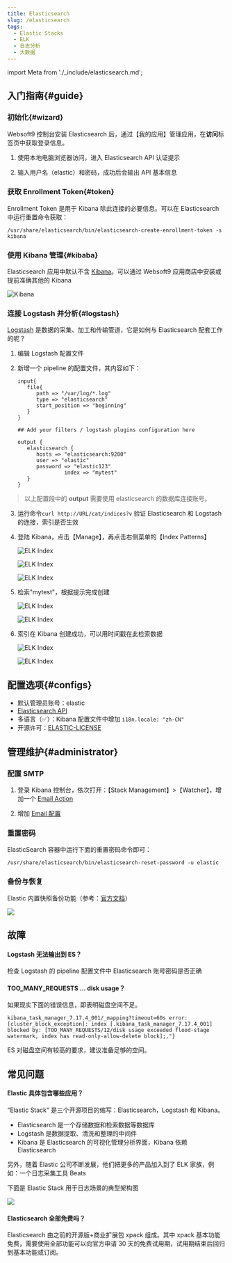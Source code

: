 ```yaml
---
title: Elasticsearch
slug: /elasticsearch
tags:
  - Elastic Stacks
  - ELK
  - 日志分析
  - 大数据
---
```


import Meta from './_include/elasticsearch.md';

<Meta name="meta" />

## 入门指南{#guide}

### 初始化{#wizard}

Websoft9 控制台安装 Elasticsearch 后，通过【我的应用】管理应用，在**访问**标签页中获取登录信息。  

1. 使用本地电脑浏览器访问，进入 Elasticsearch API 认证提示

2. 输入用户名（elastic）和密码，成功后会输出 API 基本信息

### 获取 Enrollment Token{#token}

Enrollment Token 是用于 Kibana 除此连接的必要信息。可以在 Elasticsearch 中运行重置命令获取：

```
/usr/share/elasticsearch/bin/elasticsearch-create-enrollment-token -s kibana
```

### 使用 Kibana 管理{#kibaba}

Elasticsearch 应用中默认不含 [Kibana](./kibana)。可以通过 Websoft9 应用商店中安装或提前准确其他的 Kibana  

![Kibana](https://libs.websoft9.com/Websoft9/DocsPicture/zh/kibana/kibana-gui-websoft9.png)

### 连接 Logstash 并分析{#logstash}

[Logstash](./logstash) 是数据的采集、加工和传输管道，它是如何与 Elasticsearch 配套工作的呢？

1. 编辑 Logstash 配置文件

2. 新增一个 pipeline 的配置文件，其内容如下：
   ```
   input{
      file{
         path => "/var/log/*.log"
         type => "elasticsearch"
         start_position => "beginning"
      }
   }

   ## Add your filters / logstash plugins configuration here

   output {
      elasticsearch {
         hosts => "elasticsearch:9200"
         user => "elastic"
         password => "elastic123"
                  index => "mytest"
      }
   }
   ```

  > 以上配置段中的 **output** 需要使用 elasticsearch 的数据库连接账号。

3. 运行命令`curl http://URL/cat/indices?v` 验证 Elasticsearch 和 Logstash 的连接，索引是否生效

4. 登陆 Kibana，点击【Manage】，再点击右侧菜单的【Index Patterns】

   ![ELK Index](https://libs.websoft9.com/Websoft9/DocsPicture/zh/elk/elk-wizard1-websoft9.png)

   ![ELK Index](https://libs.websoft9.com/Websoft9/DocsPicture/zh/elk/elk-wizard2-websoft9.png)

   ![ELK Index](https://libs.websoft9.com/Websoft9/DocsPicture/zh/elk/elk-wizard3-websoft9.png)

5. 检索"mytest"，根据提示完成创建

   ![ELK Index](https://libs.websoft9.com/Websoft9/DocsPicture/zh/elk/elk-wizard4-websoft9.png)

   ![ELK Index](https://libs.websoft9.com/Websoft9/DocsPicture/zh/elk/elk-wizard5-websoft9.png)

6. 索引在 Kibana 创建成功，可以用时间戳在此检索数据

   ![ELK Index](https://libs.websoft9.com/Websoft9/DocsPicture/zh/elk/elk-wizard6-websoft9.png)

   ![ELK Index](https://libs.websoft9.com/Websoft9/DocsPicture/zh/elk/elk-wizard7-websoft9.png)

## 配置选项{#configs}

- 默认管理员账号：elastic
- [Elasticsearch API](https://www.elastic.co/guide/en/elasticsearch/reference/current/http-clients.html)
- 多语言（✅）：Kibana 配置文件中增加 `i18n.locale: "zh-CN"`
- 开源许可：[ELASTIC-LICENSE](https://github.com/elastic/elasticsearch/blob/master/licenses/ELASTIC-LICENSE-2.0.txt)

## 管理维护{#administrator}

### 配置 SMTP

1. 登录 Kibana 控制台，依次打开：【Stack Management】>【Watcher】，增加一个 [Email Action](https://www.elastic.co/guide/en/elasticsearch/reference/current/actions.html)

3. 增加 [Email 配置](https://www.elastic.co/guide/en/elasticsearch/reference/current/actions-email.html)

### 重置密码

ElasticSearch 容器中运行下面的重置密码命令即可：

   ```
   /usr/share/elasticsearch/bin/elasticsearch-reset-password -u elastic
   ```

### 备份与恢复

Elastic 内置快照备份功能（参考：[官方文档](https://www.elastic.co/guide/en/elasticsearch/reference/7.13/snapshot-restore.html)）

![](https://libs.websoft9.com/Websoft9/DocsPicture/zh/elk/elk-backupsp-websoft9.png)

## 故障

#### Logstash 无法输出到 ES？

检查 Logstash 的 pipeline 配置文件中 Elasticsearch 账号密码是否正确

#### TOO_MANY_REQUESTS ... disk usage？

如果现实下面的错误信息，即表明磁盘空间不足。  
```
kibana_task_manager_7.17.4_001/_mapping?timeout=60s error: [cluster_block_exception]: index [.kibana_task_manager_7.17.4_001] blocked by: [TOO_MANY_REQUESTS/12/disk usage exceeded flood-stage watermark, index has read-only-allow-delete block];,"}
```

ES 对磁盘空间有较高的要求，建议准备足够的空间。 

## 常见问题

#### Elastic 具体包含哪些应用？

“Elastic Stack” 是三个开源项目的缩写：Elasticsearch，Logstash 和 Kibana。

- Elasticsearch 是一个存储数据和检索数据等数据库
- Logstash 是数据提取、清洗和整理的中间件
- Kibana 是 Elasticsearch 的可视化管理分析界面，Kibana 依赖 Elasticsearch

另外，随着 Elastic 公司不断发展，他们把更多的产品加入到了 ELK 家族，例如：一个日志采集工具 Beats

下面是 Elastic Stack 用于日志场景的典型架构图

![](https://libs.websoft9.com/Websoft9/DocsPicture/zh/elk/elk-arch001-websoft9.png)

#### Elasticsearch 全部免费吗？

Elasticsearch 由之前的开源版+商业扩展包 xpack 组成。其中 xpack 基本功能免费，需要使用全部功能可以向官方申请 30 天的免费试用期，试用期结束后回归到基本功能或订阅。  
